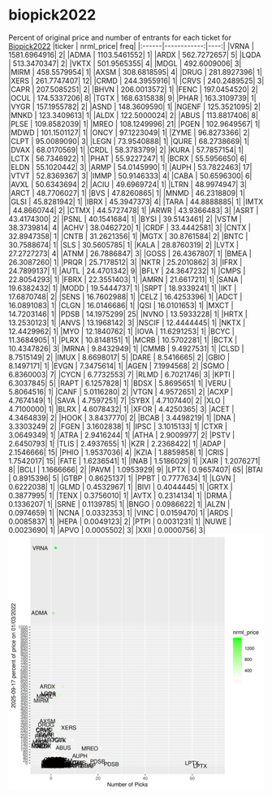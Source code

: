 # biopick2022
Percent of original price and number of entrants for each ticket for [Biopick2022](https://twitter.com/hashtag/Biopick2022)
|ticker |   nrml_price| freq|
|:------|------------:|----:|
|VRNA   | 1581.6964916|    2|
|ADMA   | 1103.5461552|    1|
|ARDX   |  562.7272657|    5|
|LQDA   |  513.3470347|    2|
|VKTX   |  501.9565355|    4|
|MDGL   |  492.6009006|    3|
|MIRM   |  458.5579954|    1|
|AXSM   |  308.6818595|    4|
|DRUG   |  281.8927396|    1|
|XERS   |  261.7747407|   12|
|CRMD   |  244.3955916|    1|
|CRVS   |  240.2489525|    3|
|CAPR   |  207.5085251|    2|
|BHVN   |  206.0013572|    1|
|FENC   |  197.0454520|    2|
|OCUL   |  174.5337206|    8|
|TGTX   |  168.6315838|    9|
|PHAR   |  163.3109739|    1|
|VYGR   |  157.1955782|    2|
|ASND   |  148.3609590|    1|
|NGENF  |  125.3521095|    2|
|MNKD   |  123.3409613|    1|
|ALDX   |  122.5000024|    2|
|ABUS   |  113.8817406|    8|
|PLSE   |  109.8582039|    1|
|MREO   |  108.1249996|   21|
|PGEN   |  102.9649567|    1|
|MDWD   |  101.1501127|    1|
|ONCY   |   97.1223049|    1|
|ZYME   |   96.8273366|    2|
|CLPT   |   95.0089090|    3|
|LEGN   |   73.9540888|    1|
|QURE   |   68.2738669|    1|
|DVAX   |   68.0170569|    1|
|CRDL   |   58.3783799|    2|
|KURA   |   57.7857154|    1|
|LCTX   |   56.7346922|    1|
|PHAT   |   55.9227247|    1|
|BCRX   |   55.5956650|    6|
|ELDN   |   55.1020442|    3|
|ARMP   |   54.0145990|    1|
|AUPH   |   53.7822463|   17|
|VTVT   |   52.8369367|    3|
|IMMP   |   50.9146333|    4|
|CABA   |   50.6596300|    6|
|AVXL   |   50.6343694|    2|
|ACIU   |   49.6969724|    1|
|LTRN   |   48.9974947|    3|
|ARCT   |   48.7706027|    1|
|BVS    |   47.8260865|    1|
|MNMD   |   46.2318809|    1|
|GLSI   |   45.8281942|    1|
|IBRX   |   45.3947373|    4|
|TARA   |   44.8888885|    1|
|IMTX   |   44.8660744|    2|
|CTMX   |   44.5727478|    1|
|ARWR   |   43.9366483|    3|
|ASRT   |   43.4174300|    2|
|PSNL   |   40.1541684|    1|
|BYSI   |   39.5143461|    2|
|VSTM   |   38.3739814|    4|
|ACHV   |   38.0462720|    1|
|CRDF   |   33.4442581|    3|
|CNTX   |   32.8947358|    1|
|CNTB   |   31.2621356|    1|
|MGTX   |   30.8761584|    2|
|BNTC   |   30.7588674|    1|
|SLS    |   30.5605785|    1|
|KALA   |   28.8760319|    2|
|LVTX   |   27.2727273|    4|
|ATNM   |   26.7886847|    3|
|GOSS   |   26.4367807|    1|
|BMEA   |   26.3087260|    1|
|PRQR   |   25.7178512|    3|
|NKTR   |   25.2010862|    3|
|IFRX   |   24.7899137|    1|
|AUTL   |   24.4701342|    9|
|BFLY   |   24.3647232|    1|
|CMPS   |   22.8054293|    1|
|FBRX   |   22.3551403|    1|
|AMRN   |   21.6617211|    1|
|SANA   |   19.6382432|    1|
|MODD   |   19.5444737|    1|
|SRPT   |   18.9339241|    1|
|IKT    |   17.6870748|    2|
|SENS   |   16.7602988|    1|
|CELZ   |   16.4253396|    1|
|ADCT   |   16.0891083|    1|
|CLGN   |   16.0146686|    1|
|QSI    |   16.0101653|    1|
|MXCT   |   14.7203146|    1|
|PDSB   |   14.1975299|   25|
|NVNO   |   13.5933228|    1|
|HRTX   |   13.2530123|    1|
|ANVS   |   13.1968142|    3|
|NSCIF  |   12.4444445|    1|
|NKTX   |   12.4429962|    1|
|MYO    |   12.1840762|    1|
|IOVA   |   11.6291253|    1|
|BCYC   |   11.3684905|    1|
|PLRX   |   10.8148151|    1|
|MCRB   |   10.5702281|    1|
|BCTX   |   10.4347826|    3|
|MRNA   |    9.8432949|    1|
|CMMB   |    9.4927531|    1|
|CLSD   |    8.7515149|    2|
|IMUX   |    8.6698017|    5|
|DARE   |    8.5416665|    2|
|GBIO   |    8.1497171|    1|
|EVGN   |    7.3475614|    1|
|AGEN   |    7.1994568|    2|
|SGMO   |    6.8360003|    7|
|CYCN   |    6.7732553|    7|
|RLMD   |    6.7021746|    3|
|KPTI   |    6.3037845|    5|
|RAPT   |    6.1257828|    1|
|BDSX   |    5.8695651|    1|
|VERU   |    5.8064516|    1|
|CANF   |    5.0116280|    2|
|VTGN   |    4.9572651|    2|
|ACXP   |    4.7674149|    1|
|SAVA   |    4.7597251|    7|
|SYBX   |    4.7107440|    2|
|XLO    |    4.7100000|    1|
|BLRX   |    4.6078432|    1|
|XFOR   |    4.4250365|    3|
|ACET   |    4.3464839|    2|
|HOOK   |    3.8437770|    2|
|BCAB   |    3.4498219|    1|
|DNA    |    3.3303249|    2|
|FGEN   |    3.1602838|    1|
|IPSC   |    3.1015133|    1|
|CTXR   |    3.0649349|    1|
|ATRA   |    2.9416244|    1|
|ATHA   |    2.9009977|    2|
|PSTV   |    2.6450793|    1|
|TLIS   |    2.4937655|    1|
|KZR    |    2.2368422|    1|
|ADAP   |    2.1546666|   15|
|PHIO   |    1.9537036|    4|
|KZIA   |    1.8859858|    1|
|CRIS   |    1.7542017|   15|
|FATE   |    1.6236541|    1|
|INAB   |    1.5186029|    1|
|XAIR   |    1.2076271|    8|
|BCLI   |    1.1666666|    2|
|PAVM   |    1.0953929|    9|
|LPTX   |    0.9657407|   65|
|BTAI   |    0.8915396|    5|
|GTBP   |    0.8625137|    1|
|PPBT   |    0.7777634|    1|
|LGVN   |    0.6222038|    1|
|GLMD   |    0.4532967|    1|
|BIVI   |    0.4044445|    1|
|GRTX   |    0.3877995|    1|
|TENX   |    0.3756010|    1|
|AVTX   |    0.2314134|    1|
|DRMA   |    0.1336207|    1|
|SRNE   |    0.1139785|    1|
|BNGO   |    0.0986622|    1|
|ALZN   |    0.0974659|    1|
|NCNA   |    0.0332353|    1|
|VINC   |    0.0159470|    1|
|ARDS   |    0.0085837|    1|
|HEPA   |    0.0049123|    2|
|PTPI   |    0.0031231|    1|
|NUWE   |    0.0023690|    1|
|APVO   |    0.0005502|    3|
|XXII   |    0.0000756|    3|
![retvspicks](biopicks.png?raw=true)
